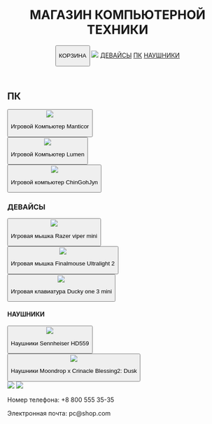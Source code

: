 <html>
<title>PCSHOP</title>
    <head><link rel="preconnect" href="https://fonts.googleapis.com">
<link rel="preconnect" href="https://fonts.gstatic.com" crossorigin>
<link href="https://fonts.googleapis.com/css2?family=Montserrat:wght@100;300&display=swap" rel="stylesheet">
<link rel="stylesheet" type="text/css" href="style.css"/>
</head>
<body>
    <header>
        <h1>МАГАЗИН КОМПЬЮТЕРНОЙ ТЕХНИКИ</h1>
        <button class="b1">
            <p>КОРЗИНА</p>
        </button>
        <img class="imgheader" src="https://drive.google.com/uc?export=view&id=1UzyUPWGKTjt8K0cKizvtKbRINsE5fmOM">
        <a class="link" href="#1">ДЕВАЙСЫ</a>
        <a class="link2" href="#2">ПК</a>
        <a class="link3" href="#3">НАУШНИКИ</a>
    </header>
    <main>
        <h2>ПК</h2>
        <div id="2">
        <button class="pc1">
            <img class="imgpc1" src="https://drive.google.com/uc?export=view&id=1kQzDdG6RKdpH4GjmRhoFAvyQtEm2zLbn">
            <p class="ppc1">Игровой Компьютер Manticor</p>
        </button>
        </div>
        <div>
        <button class="pc1">
            <img class="imgpc1" src="https://drive.google.com/uc?export=view&id=1vQ45pyfBkDLsHww6vCM1HJRjBEwBmNDM">
            <p class="ppc1">Игровой Компьютер Lumen</p>
        </button>
        </div>
        <div>
        <button class="pc1">
            <img class="imgpc1" src="https://drive.google.com/uc?export=view&id=1T0EWkGxvzErUKVDl1dMwVVVIP3qqoSzU">
            <p class="ppc1">Игровой компьютер ChinGohJyn</p>
        </button>
        </div>
        <h3>ДЕВАЙСЫ</h3>
        <div id="1">
        <button class="pc1">
            <img class="imgpc1" src="https://drive.google.com/uc?export=view&id=1mNCzDBsCIJfNWKzPiqYaFiv_vQ73vZD9">
            <p class="ppc1">Игровая мышка Razer viper mini</p>
        </button>
        </div>
        <div>
        <button class="pc1">
            <img class="imgpc1" src="https://drive.google.com/uc?export=view&id=1MAi14iNkySLNp5qTz_pew07VAwPrSbK3">
            <p class="ppc1">Игровая мышка Finalmouse Ultralight 2</p>
        </button>
        </div>
        <div>
        <button class="pc1">
            <img class="imgpc1" src="https://drive.google.com/uc?export=view&id=1sDeyYEOShUhkJSr3qFdlT_vOl6Pm6m8u">
            <p class="ppc1">Игровая клавиатура Ducky one 3 mini</p>
        </button>
        </div>
        <h4>НАУШНИКИ</h4>
        <div id="3">
        <button class="pc1">
            <img class="imgpc1" src="https://drive.google.com/uc?export=view&id=1W2eqpY9dhPxJwU5848wlVoMLCrHkRsWE">
            <p class="ppc1">Наушники Sennheiser HD559</p>
        </button>
        </div>
        <div>
        <button class="pc1">
            <img class="imgpc1" src="https://drive.google.com/uc?export=view&id=1U4F1--nTgbEZbGrXhiirbIs-1fPMpkG2">
            <p id="1" class="ppc1">Наушники Moondrop х Crinacle Blessing2: Dusk</p>
        </button>
        </div>
    </main>
    <footer class="f">
        <img class="imgf" src="https://drive.google.com/uc?export=view&id=18363yoJnUwh_cmQdDdHdQHWH7md_1Tws">
        <img class="imgf2" src="https://drive.google.com/uc?export=view&id=1ey8CTdJchw6OZurE_nukViO-T1m3ZNNP">
        <p>Номер телефона: +8 800 555 35-35</p>
        <p>Электронная почта: pc@shop.com</p>
    </footer>
</body>
</html>
